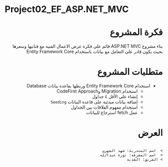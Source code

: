 # Project02_EF_ASP.NET_MVC

<div dir="rtl" align="right">
    
# فكرة المشروع
بناء مشروع ASP.NET MVC قائم على فكرة عرض الاعمال الفنية مع فنانيها وسعرها بحيث يكون قادر على التعامل مع بيانات باستخدام Entity Framework Core    
    
    
# متطلبات المشروع
- استخدام Entity Framework Core وربطها بقاعدة بيانات Database
    - استخدام Migration وCodeFirst Approach
    - إنشاء على الأقل ٤ جداول
    - إضافة بيانات مبدئية على قاعدة البيانات `Seeding`
    - استخدام مفهوم العلاقات بين الجداول
    - عمل fetch استرجاع للبيانات
# العرض
</div>
    <img src="https://b.top4top.io/p_1982qgd1i1.gif"  alt="" />
<div dir="rtl" align="right" >
    

    >  اسم المتدربة: شهد الشهري 
    >  اسم المشرفة: نورة عبدالله 
    > الفريق: القدية

</div>
